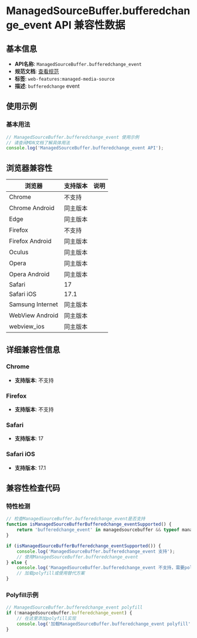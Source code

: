 # ManagedSourceBuffer.bufferedchange_event API 兼容性数据

## 基本信息

- **API名称**: `ManagedSourceBuffer.bufferedchange_event`
- **规范文档**: [查看规范](https://w3c.github.io/media-source/#dfn-bufferedchange)
- **标签**: `web-features:managed-media-source`
- **描述**: `bufferedchange` event

## 使用示例

### 基本用法

```javascript
// ManagedSourceBuffer.bufferedchange_event 使用示例
// 请查阅MDN文档了解具体用法
console.log('ManagedSourceBuffer.bufferedchange_event API');
```

## 浏览器兼容性

| 浏览器 | 支持版本 | 说明 |
|--------|----------|------|
| Chrome | 不支持 |  |
| Chrome Android | 同主版本 |  |
| Edge | 同主版本 |  |
| Firefox | 不支持 |  |
| Firefox Android | 同主版本 |  |
| Oculus | 同主版本 |  |
| Opera | 同主版本 |  |
| Opera Android | 同主版本 |  |
| Safari | 17 |  |
| Safari iOS | 17.1 |  |
| Samsung Internet | 同主版本 |  |
| WebView Android | 同主版本 |  |
| webview_ios | 同主版本 |  |

## 详细兼容性信息

### Chrome

- **支持版本**: 不支持

### Firefox

- **支持版本**: 不支持

### Safari

- **支持版本**: 17

### Safari iOS

- **支持版本**: 17.1

## 兼容性检查代码

### 特性检测

```javascript
// 检查ManagedSourceBuffer.bufferedchange_event是否支持
function isManagedSourceBufferBufferedchange_eventSupported() {
    return 'bufferedchange_event' in managedsourcebuffer && typeof managedsourcebuffer.bufferedchange_event === 'function';
}

if (isManagedSourceBufferBufferedchange_eventSupported()) {
    console.log('ManagedSourceBuffer.bufferedchange_event 支持');
    // 使用ManagedSourceBuffer.bufferedchange_event
} else {
    console.log('ManagedSourceBuffer.bufferedchange_event 不支持，需要polyfill');
    // 加载polyfill或使用替代方案
}
```

### Polyfill示例

```javascript
// ManagedSourceBuffer.bufferedchange_event polyfill
if (!managedsourcebuffer.bufferedchange_event) {
    // 在这里添加polyfill实现
    console.log('加载ManagedSourceBuffer.bufferedchange_event polyfill');
}
```

